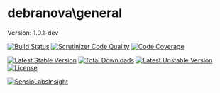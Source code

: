 debranova\general
=================

Version: 1.0.1-dev

[![Build Status](https://travis-ci.org/debranova/general.svg?branch=develop)](https://travis-ci.org/debranova/general)
[![Scrutinizer Code Quality](https://scrutinizer-ci.com/g/debranova/general/badges/quality-score.png?b=develop)](https://scrutinizer-ci.com/g/debranova/general/?branch=develop)
[![Code Coverage](https://scrutinizer-ci.com/g/debranova/general/badges/coverage.png?b=develop)](https://scrutinizer-ci.com/g/debranova/general/?branch=develop)

[![Latest Stable Version](https://poser.pugx.org/debranova/general/v/stable.svg)](https://packagist.org/packages/debranova/general) 
[![Total Downloads](https://poser.pugx.org/debranova/general/downloads.svg)](https://packagist.org/packages/debranova/general) 
[![Latest Unstable Version](https://poser.pugx.org/debranova/general/v/unstable.svg)](https://packagist.org/packages/debranova/general) 
[![License](https://poser.pugx.org/debranova/general/license.svg)](https://packagist.org/packages/debranova/general)

[![SensioLabsInsight](https://insight.sensiolabs.com/projects/388c5500-c50e-4dd1-a734-3f82fa8a49e9/mini.png)](https://insight.sensiolabs.com/projects/388c5500-c50e-4dd1-a734-3f82fa8a49e9)